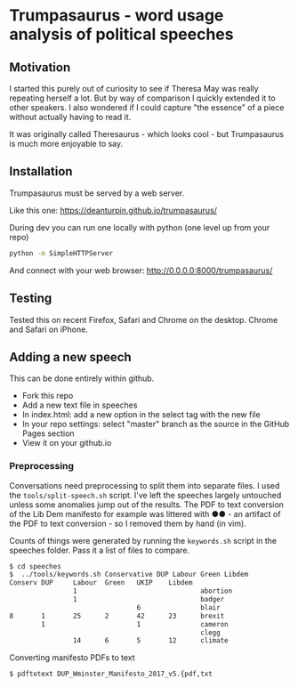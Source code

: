 # Trumpasaurus - word usage analysis of political speeches

## Motivation

I started this purely out of curiosity to see if Theresa May was really
repeating herself a lot. But by way of comparison I quickly extended it to other
speakers. I also wondered if I could capture "the essence" of a piece without
actually having to read it.

It was originally called Theresaurus - which looks cool - but Trumpasaurus is
much more enjoyable to say.

## Installation

Trumpasaurus must be served by a web server.

Like this one: https://deanturpin.github.io/trumpasaurus/

During dev you can run one locally with python (one level up from your repo)
```bash
python -m SimpleHTTPServer
```

And connect with your web browser: http://0.0.0.0:8000/trumpasaurus/

## Testing

Tested this on recent Firefox, Safari and Chrome on the desktop. Chrome and
Safari on iPhone.

## Adding a new speech

This can be done entirely within github.

- Fork this repo
- Add a new text file in speeches
- In index.html: add a new option in the select tag with the new file
- In your repo settings: select "master" branch as the source in the GitHub
	Pages section
- View it on your github.io

### Preprocessing

Conversations need preprocessing to split them into separate files. I used the
```tools/split-speech.sh``` script. I've left the speeches largely untouched
unless some anomalies jump out of the results. The PDF to text conversion of the
Lib Dem manifesto for example was littered with ●●  - an artifact of the PDF to
text conversion - so I removed them by hand (in vim).

Counts of things were generated by running the ```keywords.sh``` script in the
speeches folder. Pass it a list of files to compare.

```bash
$ cd speeches
$  ../tools/keywords.sh Conservative DUP Labour Green Libdem
Conserv DUP     Labour  Green   UKIP    Libdem
                1                               abortion
                1                               badger
                                6               blair
8       1       25      2       42      23      brexit
        1                       1               cameron
                                                clegg
                14      6       5       12      climate

```

Converting manifesto PDFs to text
```bash
$ pdftotext DUP_Wminster_Manifesto_2017_v5.{pdf,txt
```
